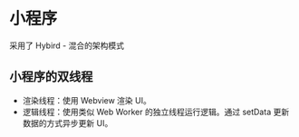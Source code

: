 # 小程序
采用了 Hybird - 混合的架构模式

## 小程序的双线程

- 渲染线程：使用 Webview 渲染 UI。
- 逻辑线程：使用类似 Web Worker 的独立线程运行逻辑。通过 setData 更新数据的方式异步更新 UI。
